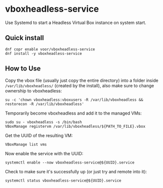 # vboxheadless-service
Use Systemd to start a Headless Virtual Box instance on system start.

## Quick install

```
dnf copr enable voor/vboxheadless-service
dnf install -y vboxheadless-service
```

## How to Use

Copy the vbox file (usually just copy the entire directory) into a folder inside `/var/lib/vboxheadless/` (created by the install), also make sure to change ownership to vboxheadless:

```
su -c 'chown vboxheadless:vboxusers -R /var/lib/vboxheadless && restorecon -R /var/lib/vboxheadless'
```

Temporarily become vboxheadless and add it to the managed VMs:

```
sudo su - vboxheadless -s /bin/bash
VBoxManage registervm /var/lib/vboxheadless/${PATH_TO_FILE}.vbox
```

Get the UUID of the resulting VM:

```
VBoxManage list vms
```

Now enable the service with the UUID:

```
systemctl enable --now vboxheadless-service@${UUID}.service
```

Check to make sure it's successfully up (or just try and remote into it):

```
systemctl status vboxheadless-service@${UUID}.service
```
